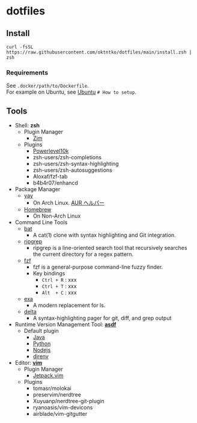 # dotfiles

## Install
```
curl -fsSL https://raw.githubusercontent.com/oktntko/dotfiles/main/install.zsh | zsh
```

### Requirements

See `.docker/path/to/Dockerfile`.  
For example on Ubuntu, see [Ubuntu](.docker/debian/ubuntu/Dockerfile) `# How to setup`.  

## Tools

- Shell: **zsh**
  - Plugin Manager
    - [Zim](https://zimfw.sh/)
  - Plugins
    - [Powerlevel10k](https://github.com/romkatv/powerlevel10k)
    - zsh-users/zsh-completions
    - zsh-users/zsh-syntax-highlighting
    - zsh-users/zsh-autosuggestions
    - Aloxaf/fzf-tab
    - b4b4r07/enhancd
- Package Manager
  - [yay](https://github.com/Jguer/yay)
    - On Arch Linux. [AUR ヘルパー](https://wiki.archlinux.jp/index.php/AUR_%E3%83%98%E3%83%AB%E3%83%91%E3%83%BC)
  - [Homebrew](https://brew.sh/)
    - On Non-Arch Linux
- Command Line Tools
  - [bat](https://github.com/sharkdp/bat)
    - A cat(1) clone with syntax highlighting and Git integration.
  - [ripgrep](https://github.com/BurntSushi/ripgrep)
    - ripgrep is a line-oriented search tool that recursively searches the current directory for a regex pattern.
  - [fzf](https://github.com/junegunn/fzf)
    - fzf is a general-purpose command-line fuzzy finder.
    - Key bindings
      - `Ctrl + R` : xxx
      - `Ctrl + T` : xxx
      - `Alt  + C` : xxx
  - [exa](https://the.exa.website/)
    - A modern replacement for ls.
  - [delta](https://dandavison.github.io/delta/)
    - A syntax-highlighting pager for git, diff, and grep output
- Runtime Version Management Tool: **[asdf](https://asdf-vm.com/)**
  - Default plugin
    - [Java](https://github.com/halcyon/asdf-java)
    - [Python](https://github.com/asdf-community/asdf-python)
    - [Nodejs](https://github.com/asdf-vm/asdf-nodejs)
    - [direnv](https://github.com/asdf-community/asdf-direnv)
- Editor: **[vim](https://github.com/vim/vim)**
  - Plugin Manager
    - [Jetpack.vim](https://gist.asciidoctor.org/?github-tani/vim-jetpack/main//README.adoc&source-highlighter=highlightjs)
  - Plugins
    - tomasr/molokai
    - preservim/nerdtree
    - Xuyuanp/nerdtree-git-plugin
    - ryanoasis/vim-devicons
    - airblade/vim-gitgutter
